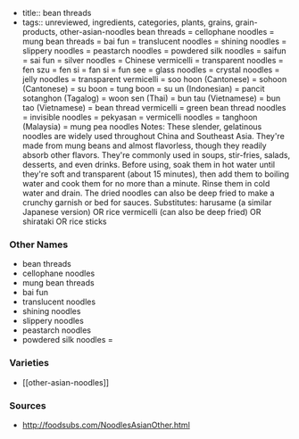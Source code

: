- title:: bean threads
- tags:: unreviewed, ingredients, categories, plants, grains, grain-products, other-asian-noodles
bean threads = cellophane noodles = mung bean threads = bai fun = translucent noodles = shining noodles = slippery noodles = peastarch noodles = powdered silk noodles = saifun = sai fun = silver noodles = Chinese vermicelli = transparent noodles = fen szu = fen si = fan si = fun see = glass noodles = crystal noodles = jelly noodles = transparent vermicelli = soo hoon (Cantonese) = sohoon (Cantonese) = su boon = tung boon = su un (Indonesian) = pancit sotanghon (Tagalog) = woon sen (Thai) = bun tau (Vietnamese) = bun tao (Vietnamese) = bean thread vermicelli = green bean thread noodles = invisible noodles = pekyasan = vermicelli noodles = tanghoon (Malaysia) = mung pea noodles Notes: These slender, gelatinous noodles are widely used throughout China and Southeast Asia. They're made from mung beans and almost flavorless, though they readily absorb other flavors. They're commonly used in soups, stir-fries, salads, desserts, and even drinks. Before using, soak them in hot water until they're soft and transparent (about 15 minutes), then add them to boiling water and cook them for no more than a minute. Rinse them in cold water and drain. The dried noodles can also be deep fried to make a crunchy garnish or bed for sauces. Substitutes: harusame (a similar Japanese version) OR rice vermicelli (can also be deep fried) OR shirataki OR rice sticks

### Other Names

* bean threads
* cellophane noodles
* mung bean threads
* bai fun
* translucent noodles
* shining noodles
* slippery noodles
* peastarch noodles
* powdered silk noodles =

### Varieties

* [[other-asian-noodles]]

### Sources
* http://foodsubs.com/NoodlesAsianOther.html
